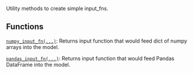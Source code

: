 Utility methods to create simple input_fns.

## Functions

[`numpy_input_fn(...)`](https://tensorflow.google.cn/api_docs/python/tf/compat/v1/estimator/inputs/numpy_input_fn):
Returns input function that would feed dict of numpy arrays into the model.

[`pandas_input_fn(...)`](https://tensorflow.google.cn/api_docs/python/tf/compat/v1/estimator/inputs/pandas_input_fn):
Returns input function that would feed Pandas DataFrame into the model.

